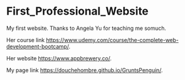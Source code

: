 # First_Professional_Website
My first website. Thanks to Angela Yu for teaching me somuch.

Her course link https://www.udemy.com/course/the-complete-web-development-bootcamp/.

Her website https://www.appbrewery.co/.

My page link  https://douchehombre.github.io/GruntsPenguin/.

